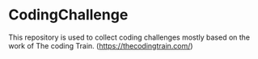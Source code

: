 # CodingChallenge
This repository is used to collect coding challenges mostly based on the work of The coding Train. (https://thecodingtrain.com/)

